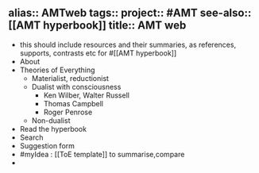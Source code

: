 alias:: AMTweb
tags::
project:: #AMT
see-also:: [[AMT hyperbook]]
title:: AMT web
-
- this should include resources and their summaries, as references, supports, contrasts etc for #[[AMT hyperbook]]
- About
- Theories of Everything
	- Materialist, reductionist
	- Dualist with consciousness
		- Ken Wilber, Walter Russell
		- Thomas Campbell
		- Roger Penrose
	- Non-dualist
- Read the hyperbook
- Search
- Suggestion form
- #myIdea : [[ToE template]] to summarise,compare
-
